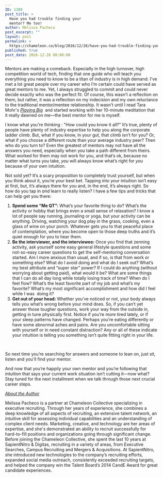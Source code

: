 ```yaml
---
ID: 1380
post_title: >
  Have you had trouble finding your
  mentor? Me too!
author: Melissa Pacheco
post_excerpt: ""
layout: post
permalink: >
  https://chameleon.co/blog/2016/12/28/have-you-had-trouble-finding-your-mentor-me-too/
published: true
post_date: 2016-12-28 00:00:00
---
```

<span style="font-weight: 400;">Mentors are making a comeback. Especially in the high turnover, high competition world of tech, finding that one guide who will teach you everything you need to know to be a titan of industry is in high demand. I've met a lot great people over my career who I’m certain could have served as great mentors to me. Yet, I always struggled to commit and could never decide exactly who was the perfect fit. Of course, this wasn’t a reflection on them, but rather, it was a reflection on my indecision and my own reluctance to the traditional mentor/mentee relationship. It wasn't until I read Tara Mohr's </span><a href="https://www.taramohr.com/book/"><i><span style="font-weight: 400;">Playing Big</span></i></a><span style="font-weight: 400;">  and started working with her 10-minute meditation that it really dawned on me—the best mentor for me is myself. </span>

<span style="font-weight: 400;">I know what you're thinking : "How could you know it all?" It’s true, plenty of people have plenty of industry expertise to help you along the corporate ladder climb. But, what if you know, in your gut, that climb isn’t for you? Or, what if you choose a different route than your average industry peer? Then who do you turn to? Even the greatest of mentors may not have all the answers you need, especially when you take a path different from theirs. What worked for them may not work for you, and that’s ok, because no matter what turns you take, </span><i><span style="font-weight: 400;">you</span></i><span style="font-weight: 400;"> will always know what’s right for </span><i><span style="font-weight: 400;">you</span></i><span style="font-weight: 400;"> because of your own intuition. </span>

<span style="font-weight: 400;">Not sold yet? It’s a scary proposition to completely trust yourself, but when you think about it, you’re your best bet. Tapping into your intuition isn’t easy at first, but, it’s always there for you and, in the end, it’s always right. So how do you tap in </span><i><span style="font-weight: 400;">and </span></i><span style="font-weight: 400;">learn to really listen? I have a few tips and tricks that can help get you there:</span>
<ol>
 	<li style="font-weight: 400;"><b>Spend some “Me QT”:</b><span style="font-weight: 400;"> What’s your favorite thing to do? What’s the activity or hobby that brings even a small sense of relaxation? I know a lot of people say running, journaling or yoga, but your activity can be anything. Driving, watching your dog play in the grass, cooking, even a glass of wine on your porch. Whatever gets you to that peaceful place of contemplation, where you become open to those deep truths and it’s quiet enough for you to hear them. </span></li>
 	<li style="font-weight: 400;"><b>Be the interviewer, and the interviewee:</b><span style="font-weight: 400;"> Once you find that zenning activity, ask yourself some easy general lifestyle questions and some not-so-easy career questions to get the self-mentoring conversation started. Am I more anxious than usual, and if so, is that from work or something else? What do I avoid doing and what do I seek out? What’s my best attribute and “super star” power? If I could do anything (without worrying about getting paid), what would it be? What are some things that I can do all day long while totally losing track of time? When do I feel flow? What’s the least favorite part of my job and what’s my favorite? What’s my most significant accomplishment and how did I feel while I was  doing it?</span></li>
 	<li style="font-weight: 400;"><b>Get out of your head: <span style="font-weight: 400;">Whether you’ve noticed or not, your body always tells you what’s wrong before your mind does. So, if you can’t yet answer those tougher questions, work your way from the outside in, getting in tune physically first. Notice if you’re more tired lately, or if your sleep patterns have changed. Perhaps you’re eating differently or have some abnormal aches and pains. Are you uncomfortable sitting with yourself or in need constant distraction? Any or all of these indicate your intuition is telling you something isn’t quite fitting right in your life.</span></b></li>
</ol>
&nbsp;

<span style="font-weight: 400;">So next time you’re searching for answers and someone to lean on, just sit, listen and you'll find your mentor. </span>

<span style="font-weight: 400;">And now that you’re happily your own mentor and you’re following that intuition that says your current work situation isn’t cutting it—now what? Stay tuned for the next installment when we talk through those next crucial career steps.</span>

<span style="text-decoration: underline;"><em>About the Author</em></span>

Melissa Pacheco is a partner at Chameleon Collective specializing in executive recruiting. Through her years of experience, she combines a deep knowledge of all aspects of recruiting, an extensive talent network, an intuitive skill for assessing individual capabilities and an understanding of complex client needs. Marketing, creative, and technology are her areas of expertise, and she's demonstrated an ability to recruit successfully for hard-to-fill positions and organizations going through significant change. Before joining the Chameleon Collective, she spent the last 10 years at SapientNitro &amp; Digitas, recruiting in a variety of areas, from Executive Searches, Campus Recruiting and Mergers &amp; Acquisitions. At SapientNitro, she introduced new technologies to the company’s recruiting efforts, expanded social media outreach, consistently exceeded recruiting targets, and helped the company win the Talent Board’s 2014 CandE Award for great candidate experiences.